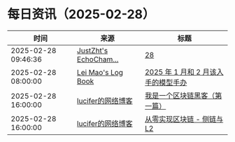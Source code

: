 ﻿# 每日资讯（2025-02-28）

|时间|来源|标题|
|---|---|---|
|2025-02-28 09:46:36|[JustZht's EchoCham...](https://www.justzht.com/rss/)|[28](https://www.justzht.com/28/)|
|2025-02-28 08:00:00|[Lei Mao's Log Book](https://leimao.github.io/atom.xml)|[2025 年 1 月和 2 月该入手的模型手办](https://leimao.github.io/essay/2025%E5%B9%B41%E6%9C%88%E5%92%8C2%E6%9C%88%E8%AF%A5%E5%85%A5%E6%89%8B%E7%9A%84%E6%A8%A1%E5%9E%8B%E6%89%8B%E5%8A%9E/)|
|2025-02-28 16:00:00|[lucifer的网络博客](https://lucifer.ren/blog/atom.xml)|[我是一个区块链黑客（第一篇）](https://lucifer.ren/blog/2025/03/01/web3-hacker-1/)|
|2025-02-28 16:00:00|[lucifer的网络博客](https://lucifer.ren/blog/atom.xml)|[从零实现区块链 - 侧链与L2](https://lucifer.ren/blog/2025/03/01/web3-l2-from-zero/)|
